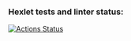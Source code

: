 ### Hexlet tests and linter status:
[![Actions Status](https://github.com/No1AskedMe/frontend-project-44/actions/workflows/hexlet-check.yml/badge.svg)](https://github.com/No1AskedMe/frontend-project-44/actions)